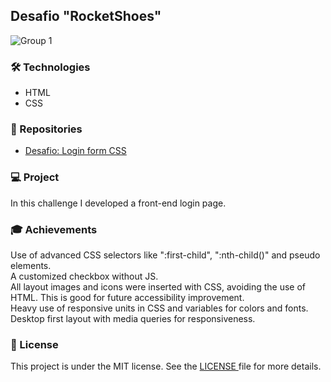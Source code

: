<h2>Desafio "RocketShoes"</h2>

![Group 1](https://user-images.githubusercontent.com/73071973/142681567-607a3217-d136-4536-977b-f46bc0e28ed8.png)

<h3>🛠 Technologies</h3>
<ul>
  <li>HTML</li>
  <li>CSS</li>
</ul> 

<h3>🎨 Repositories</h3>
<ul>
  <li><a href="https://efficient-sloth-d85.notion.site/Desafio-Login-Form-CSS-a10caea5a183494e97eb9ce4f33536b3">Desafio: Login form CSS</a></li>
</ul> 

<h3>💻 Project</h3>
<p>In this challenge I developed a front-end login page.

<h3>🎓 Achievements</h3>
<p>Use of advanced CSS selectors like ":first-child", ":nth-child()" and pseudo elements.<br>
A customized checkbox without JS.<br>
All layout images and icons were inserted with CSS, avoiding the use of HTML. This is good for future accessibility improvement.<br>
Heavy use of responsive units in CSS and variables for colors and fonts.<br>
Desktop first layout with media queries for responsiveness.</p>

<h3>📝 License</h3>
<p>This project is under the MIT license. See the <a href="https://github.com/lucasmdpereira/nlwtogether2020_origin/blob/main/LICENSE.md"> LICENSE </a> file for more details.<p>
